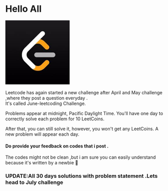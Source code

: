 <h1>Hello All</h1> 
<img src="images/leetcode.jpg"  
height="200" width="200" longdesc="desc.txt" /> </br>
<p>Leetcode has again started a new challenge after April and May challenge ,where they post a question everyday .</br>
It's called June-leetcoding Challenge.</p>
<p>Problems appear at midnight, Pacific Daylight Time. 
You'll have one day to correctly solve each problem for 10 LeetCoins.</p> 
<p>After that, you can still solve it, however, you won't get any LeetCoins. A new problem will appear each day.</p>
<p> <strong> <h4>Do provide your feedback on codes that i post .</h4> </strong></p>
<p>The codes might not be clean ,but i am sure you can easily understand because it's written by a newbie 🙂</p>
<h3> UPDATE:All 30 days solutions with problem statement .Lets head to July challenge </h3>

